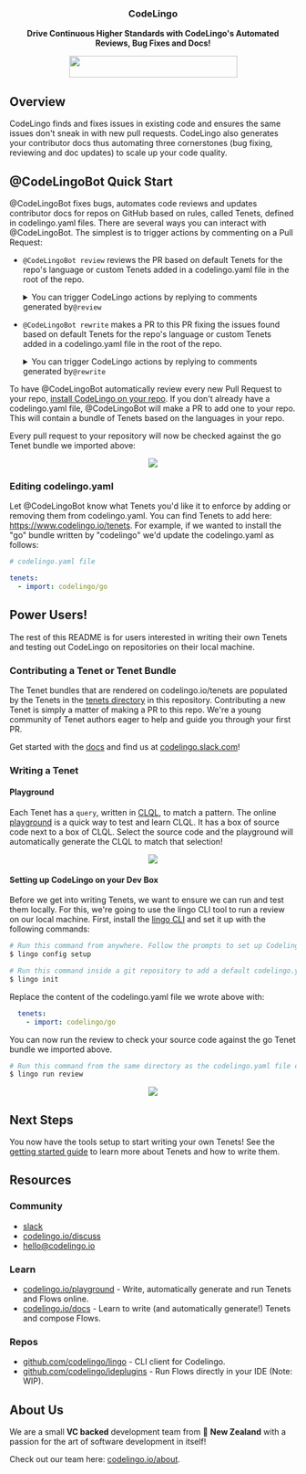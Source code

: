

<h3 align="center"> CodeLingo </h3>

<p align="center">
  <b>Drive Continuous Higher Standards with CodeLingo's Automated Reviews, Bug Fixes and Docs! </b>
</p>

<p align="center">
  <a href="https://github.com/apps/codelingo" target="_blank">
    <img width="295" height="38" src="https://raw.githubusercontent.com/codelingo/codelingo/master/public/img/install.png" />
  </a>
</p>

## Overview

CodeLingo finds and fixes issues in existing code and ensures the same issues don't sneak in with new pull requests. CodeLingo also generates your contributor docs thus automating three cornerstones (bug fixing, reviewing and doc updates) to scale up your code quality.


<!-- TODO CLQL tutorial -->

## @CodeLingoBot Quick Start

@CodeLingoBot fixes bugs, automates code reviews and updates contributor docs for repos on GitHub based on rules, called Tenets, defined in codelingo.yaml files. There are several ways you can interact with @CodeLingoBot. The simplest is to trigger actions by commenting on a Pull Request:

+ `@CodeLingoBot review` reviews the PR based on default Tenets for the repo's language or custom Tenets added in a codelingo.yaml file in the root of the repo. <details><summary>You can trigger CodeLingo actions by replying to comments generated by`@review`</summary>
    + `@CodeLingoBot review ignore [reason]` ignores the issue for current and future reviews with an optional reason why.
    + `@CodeLingoBot review un-ignore` un-ignores the issue for current and future reviews.
+ `@CodeLingoBot rewrite` makes a PR to this PR fixing the issues found based on default Tenets for the repo's language or custom Tenets added in a codelingo.yaml file in the root of the repo. <details><summary>You can trigger CodeLingo actions by replying to comments generated by`@rewrite`</summary>
  
    + `@CodeLingoBot rewrite set <varname>` sets the value of a variable in a rewrite template.

To have @CodeLingoBot automatically review every new Pull Request to your repo, [install CodeLingo on your repo](https://github.com/apps/codelingo). If you don't already have a codelingo.yaml file, @CodeLingoBot will make a PR to add one to your repo. This will contain a bundle of Tenets based on the languages in your repo.

Every pull request to your repository will now be checked against the go Tenet bundle we imported above:

<p align="center">
<img src="https://raw.githubusercontent.com/codelingo/codelingo/master/public/img/cl_review2.png" />
</p>

### Editing codelingo.yaml

Let @CodeLingoBot know what Tenets you'd like it to enforce by adding or removing them from codelingo.yaml. You can find Tenets to add here: https://www.codelingo.io/tenets. For example, if we wanted to install the "go" bundle written by "codelingo" we'd update the codelingo.yaml as follows:

```yaml
# codelingo.yaml file

tenets:
  - import: codelingo/go
```

## Power Users!

The rest of this README is for users interested in writing their own Tenets and testing out CodeLingo on repositories on their local machine.

### Contributing a Tenet or Tenet Bundle

The Tenet bundles that are rendered on codelingo.io/tenets are populated by the Tenets in the [tenets directory](https://github.com/codelingo/codelingo/tree/master/tenets) in this repository. Contributing a new Tenet is simply a matter of making a PR to this repo. We're a young community of Tenet authors eager to help and guide you through your first PR.

Get started with the [docs](https://www.codelingo.io/docs) and find us at [codelingo.slack.com](https://codelingo.slack.com)!

### Writing a Tenet

#### Playground

Each Tenet has a `query`, written in [CLQL](https://www.codelingo.io/docs/concepts/CLQL/), to match a pattern. The online [playground](https://codelingo.io/playground) is a quick way to test and learn CLQL. It has a box of source code next to a box of CLQL. Select the source code and the playground will automatically generate the CLQL to match that selection!

<p align="center">
  <a href="https://codelingo.io/playground" target="_blank">
    <img src="https://raw.githubusercontent.com/codelingo/codelingo/master/public/img/cl_sandbox.png" />
  </a>
</p>

#### Setting up CodeLingo on your Dev Box

Before we get into writing Tenets, we want to ensure we can run and test them locally. For this, we're going to use the lingo CLI tool to run a review on our local machine. First, install the [lingo CLI](https://github.com/codelingo/lingo/releases/latest) and set it up with the following commands:

```bash
# Run this command from anywhere. Follow the prompts to set up Codelingo on your machine.
$ lingo config setup

# Run this command inside a git repository to add a default codelingo.yaml file in the current directory.
$ lingo init
```

Replace the content of the codelingo.yaml file we wrote above with:

```yaml
  tenets:
    - import: codelingo/go
```

You can now run the review to check your source code against the go Tenet bundle we imported above.

```bash
# Run this command from the same directory as the codelingo.yaml file or any of its sub directories.
$ lingo run review
```

<p align="center">
<img src="https://raw.githubusercontent.com/codelingo/codelingo/master/public/img/cl_local_review.png" />
</p>

## Next Steps

You now have the tools setup to start writing your own Tenets! See the [getting started guide](https://www.codelingo.io/docs/#getting-started) to learn more about Tenets and how to write them.

## Resources

### Community

<!-- TODO slack numbers -->

 - [slack](https://join.slack.com/t/codelingo/shared_invite/enQtNDYxOTYyNTI5NjUwLWFiNjFjOTM3YzgzMjA4NjNiNDhmN2RkZWNlODM0ZTM5NTkzOThhZjczN2ZlYmNkMjhkNDBkYjBlMjQ1NDk2NTQ)
 - [codelingo.io/discuss](http://codelingo.io/discuss)
 - [hello@codelingo.io](mailto:hello@codelingo.io)

### Learn

- [codelingo.io/playground](https://codelingo.io/playground) - Write, automatically generate and run Tenets and Flows online.
- [codelingo.io/docs](https://codelingo.io/docs) - Learn to write (and automatically generate!) Tenets and compose Flows.

### Repos 

- [github.com/codelingo/lingo](https://github.com/codelingo/lingo) - CLI client for Codelingo.
- [github.com/codelingo/ideplugins](https://github.com/codelingo/ideplugins) - Run Flows directly in your IDE (Note: WIP).

<!-- TODO: add these
- [github.com/codelingo/lexiconsdk](https://github.com/codelingo/lexiconsdk) - Add support for new Lexicons
- [github.com/codelingo/flowsdk](https://github.com/codelingo/flowsdk)
-->

<!-- TODO: lexiconsdk -->

## About Us

We are a small **VC backed** development team from 🥝 **New Zealand** with a passion for the art of software development in itself!

Check out our team here: <a href="https://www.codelingo.io/about" target="_blank">codelingo.io/about</a>.
